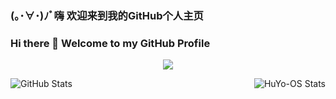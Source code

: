 ### (｡･∀･)ﾉﾞ嗨 欢迎来到我的GitHub个人主页
### Hi there 👋 Welcome to my GitHub Profile
<p align="center">
  <img src="https://count.getloli.com/get/@HuYo-OS.readme" />
</p>

<p>
  <img src="https://github-readme-stats.vercel.app/api?username=HuYo-OS" title="GitHub Stats" alt="GitHub Stats" align="left" />
  <img src="https://github-readme-stats.vercel.app/api/top-langs/?username=HuYo-OS" title="HuYo-OS Stats" alt="HuYo-OS Stats" align="right" />
</p>
